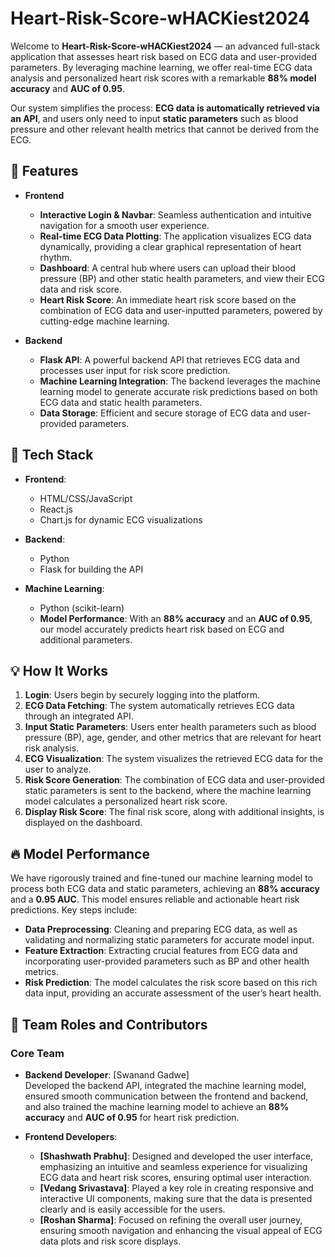 # Heart-Risk-Score-wHACKiest2024

Welcome to **Heart-Risk-Score-wHACKiest2024** — an advanced full-stack application that assesses heart risk based on ECG data and user-provided parameters. By leveraging machine learning, we offer real-time ECG data analysis and personalized heart risk scores with a remarkable **88% model accuracy** and **AUC of 0.95**.

Our system simplifies the process: **ECG data is automatically retrieved via an API**, and users only need to input **static parameters** such as blood pressure and other relevant health metrics that cannot be derived from the ECG.

## 🚀 Features

- **Frontend**
  - **Interactive Login & Navbar**: Seamless authentication and intuitive navigation for a smooth user experience.
  - **Real-time ECG Data Plotting**: The application visualizes ECG data dynamically, providing a clear graphical representation of heart rhythm.
  - **Dashboard**: A central hub where users can upload their blood pressure (BP) and other static health parameters, and view their ECG data and risk score.
  - **Heart Risk Score**: An immediate heart risk score based on the combination of ECG data and user-inputted parameters, powered by cutting-edge machine learning.

- **Backend**
  - **Flask API**: A powerful backend API that retrieves ECG data and processes user input for risk score prediction.
  - **Machine Learning Integration**: The backend leverages the machine learning model to generate accurate risk predictions based on both ECG data and static health parameters.
  - **Data Storage**: Efficient and secure storage of ECG data and user-provided parameters.

## 🧠 Tech Stack

- **Frontend**:
  - HTML/CSS/JavaScript
  - React.js 
  - Chart.js for dynamic ECG visualizations

- **Backend**:
  - Python
  - Flask for building the API

- **Machine Learning**:
  - Python (scikit-learn)
  - **Model Performance**: With an **88% accuracy** and an **AUC of 0.95**, our model accurately predicts heart risk based on ECG and additional parameters.

## 💡 How It Works

1. **Login**: Users begin by securely logging into the platform.
2. **ECG Data Fetching**: The system automatically retrieves ECG data through an integrated API.
3. **Input Static Parameters**: Users enter health parameters such as blood pressure (BP), age, gender, and other metrics that are relevant for heart risk analysis.
4. **ECG Visualization**: The system visualizes the retrieved ECG data for the user to analyze.
5. **Risk Score Generation**: The combination of ECG data and user-provided static parameters is sent to the backend, where the machine learning model calculates a personalized heart risk score.
6. **Display Risk Score**: The final risk score, along with additional insights, is displayed on the dashboard.

## 🔥 Model Performance

We have rigorously trained and fine-tuned our machine learning model to process both ECG data and static parameters, achieving an **88% accuracy** and a **0.95 AUC**. This model ensures reliable and actionable heart risk predictions. Key steps include:

- **Data Preprocessing**: Cleaning and preparing ECG data, as well as validating and normalizing static parameters for accurate model input.
- **Feature Extraction**: Extracting crucial features from ECG data and incorporating user-provided parameters such as BP and other health metrics.
- **Risk Prediction**: The model calculates the risk score based on this rich data input, providing an accurate assessment of the user’s heart health.

## 👥 Team Roles and Contributors

### Core Team

- **Backend Developer**: [Swanand Gadwe]  
  Developed the backend API, integrated the machine learning model, ensured smooth communication between the frontend and backend, and also trained the machine learning model to achieve an **88% accuracy** and **AUC of 0.95** for heart risk prediction.

- **Frontend Developers**:  
  - **[Shashwath Prabhu]**: Designed and developed the user interface, emphasizing an intuitive and seamless experience for visualizing ECG data and heart risk scores, ensuring optimal user interaction.  
  - **[Vedang Srivastava]**: Played a key role in creating responsive and interactive UI components, making sure that the data is presented clearly and is easily accessible for the users.  
  - **[Roshan Sharma]**: Focused on refining the overall user journey, ensuring smooth navigation and enhancing the visual appeal of ECG data plots and risk score displays.

